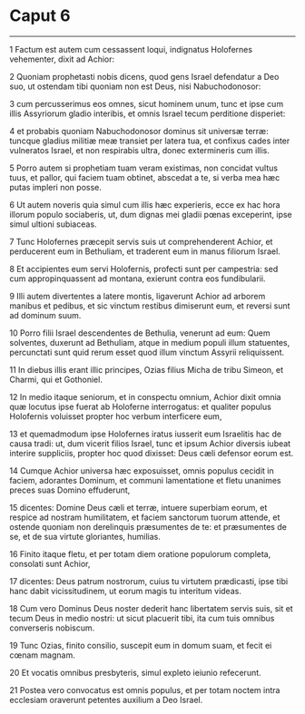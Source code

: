 # Caput 6

***

1 Factum est autem cum cessassent loqui, indignatus Holofernes vehementer, dixit ad Achior:

2 Quoniam prophetasti nobis dicens, quod gens Israel defendatur a Deo suo, ut ostendam tibi quoniam non est Deus, nisi Nabuchodonosor:

3 cum percusserimus eos omnes, sicut hominem unum, tunc et ipse cum illis Assyriorum gladio interibis, et omnis Israel tecum perditione disperiet:

4 et probabis quoniam Nabuchodonosor dominus sit universæ terræ: tuncque gladius militiæ meæ transiet per latera tua, et confixus cades inter vulneratos Israel, et non respirabis ultra, donec extermineris cum illis.

5 Porro autem si prophetiam tuam veram existimas, non concidat vultus tuus, et pallor, qui faciem tuam obtinet, abscedat a te, si verba mea hæc putas impleri non posse.

6 Ut autem noveris quia simul cum illis hæc experieris, ecce ex hac hora illorum populo sociaberis, ut, dum dignas mei gladii pœnas exceperint, ipse simul ultioni subiaceas.

7 Tunc Holofernes præcepit servis suis ut comprehenderent Achior, et perducerent eum in Bethuliam, et traderent eum in manus filiorum Israel.

8 Et accipientes eum servi Holofernis, profecti sunt per campestria: sed cum appropinquassent ad montana, exierunt contra eos fundibularii.

9 Illi autem divertentes a latere montis, ligaverunt Achior ad arborem manibus et pedibus, et sic vinctum restibus dimiserunt eum, et reversi sunt ad dominum suum.

10 Porro filii Israel descendentes de Bethulia, venerunt ad eum: Quem solventes, duxerunt ad Bethuliam, atque in medium populi illum statuentes, percunctati sunt quid rerum esset quod illum vinctum Assyrii reliquissent.

11 In diebus illis erant illic principes, Ozias filius Micha de tribu Simeon, et Charmi, qui et Gothoniel.

12 In medio itaque seniorum, et in conspectu omnium, Achior dixit omnia quæ locutus ipse fuerat ab Holoferne interrogatus: et qualiter populus Holofernis voluisset propter hoc verbum interficere eum,

13 et quemadmodum ipse Holofernes iratus iusserit eum Israelitis hac de causa tradi: ut, dum vicerit filios Israel, tunc et ipsum Achior diversis iubeat interire suppliciis, propter hoc quod dixisset: Deus cæli defensor eorum est.

14 Cumque Achior universa hæc exposuisset, omnis populus cecidit in faciem, adorantes Dominum, et communi lamentatione et fletu unanimes preces suas Domino effuderunt,

15 dicentes: Domine Deus cæli et terræ, intuere superbiam eorum, et respice ad nostram humilitatem, et faciem sanctorum tuorum attende, et ostende quoniam non derelinquis præsumentes de te: et præsumentes de se, et de sua virtute gloriantes, humilias.

16 Finito itaque fletu, et per totam diem oratione populorum completa, consolati sunt Achior,

17 dicentes: Deus patrum nostrorum, cuius tu virtutem prædicasti, ipse tibi hanc dabit vicissitudinem, ut eorum magis tu interitum videas.

18 Cum vero Dominus Deus noster dederit hanc libertatem servis suis, sit et tecum Deus in medio nostri: ut sicut placuerit tibi, ita cum tuis omnibus converseris nobiscum.

19 Tunc Ozias, finito consilio, suscepit eum in domum suam, et fecit ei cœnam magnam.

20 Et vocatis omnibus presbyteris, simul expleto ieiunio refecerunt.

21 Postea vero convocatus est omnis populus, et per totam noctem intra ecclesiam oraverunt petentes auxilium a Deo Israel.

